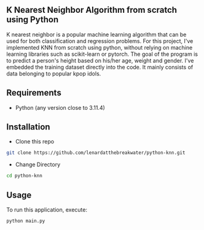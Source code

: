 ## K Nearest Neighbor Algorithm from scratch using Python 
K nearest neighbor is a popular machine learning algorithm that can be used for both classification and regression problems. For this project, I've implemented KNN from scratch using python, without relying on machine learning libraries such as scikit-learn or pytorch. The goal of the program is to predict a person's height based on his/her age, weight and gender. I've embedded the training dataset directly into the code. It mainly consists of data belonging to popular kpop idols. 

## Requirements
* Python (any version close to 3.11.4)

## Installation

* Clone this repo 

```bash
git clone https://github.com/lenardatthebreakwater/python-knn.git
```

* Change Directory

```bash
cd python-knn
```

## Usage

To run this application, execute:

```bash
python main.py
```


